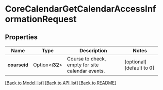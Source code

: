 # CoreCalendarGetCalendarAccessInformationRequest

## Properties

Name | Type | Description | Notes
------------ | ------------- | ------------- | -------------
**courseid** | Option<**i32**> | Course to check, empty for site calendar events. | [optional][default to 0]

[[Back to Model list]](../README.md#documentation-for-models) [[Back to API list]](../README.md#documentation-for-api-endpoints) [[Back to README]](../README.md)


